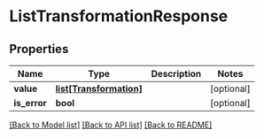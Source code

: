 # ListTransformationResponse

## Properties
Name | Type | Description | Notes
------------ | ------------- | ------------- | -------------
**value** | [**list[Transformation]**](Transformation.md) |  | [optional] 
**is_error** | **bool** |  | [optional] 

[[Back to Model list]](../README.md#documentation-for-models) [[Back to API list]](../README.md#documentation-for-api-endpoints) [[Back to README]](../README.md)

